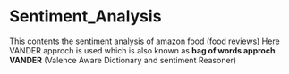 # Sentiment_Analysis
This contents the sentiment analysis of amazon food (food reviews)
Here VANDER approch is used which is also known as **bag of words approch**
**VANDER** (Valence Aware Dictionary and sentiment Reasoner)
